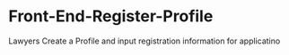 # Front-End-Register-Profile

Lawyers Create a Profile and input registration information for applicatino 
